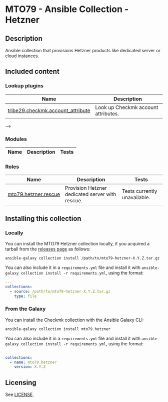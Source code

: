 # MTO79 - Ansible Collection - Hetzner

## Description
Ansible collection that provisions Hetzner products like dedicated server or cloud instances.

## Included content

<!--start collection content-->
### Lookup plugins
Name | Description
--- | ---
[tribe29.checkmk.account_attribute](https://github.com/tribe29/ansible-collection-tribe29.checkmk/tree/main/docs/tribe29.checkmk.account_attribute_lookup.rst)|Look up Checkmk account attributes.
-->

### Modules
Name | Description | Tests
--- | --- | ---

### Roles
Name | Description | Tests
--- | --- | ---
[mto79.hetzner.rescue](https://github.com/mto79/ansible_collection_mto79.hetzner/blob/main/roles/rescue/README.md)| Provision Hetzner dedicated server with rescue.| Tests currently unavailable.
<!--end collection content-->

## Installing this collection

### Locally

You can install the MTO79 Hetzner collection locally, if you acquired a tarball from the [releases page](https://github.com/mto79/ansible_collection_mto79.hetzner/releases) as follows:

    ansible-galaxy collection install /path/to/mto79-hetzner-X.Y.Z.tar.gz

You can also include it in a `requirements.yml` file and install it with
`ansible-galaxy collection install -r requirements.yml`, using the format:
```yaml
---
collections:
  - source: /path/to/mto79-hetzner-X.Y.Z.tar.gz
    type: file
```

### From the Galaxy

You can install the Checkmk collection with the Ansible Galaxy CLI:

    ansible-galaxy collection install mto79.hetzner

You can also include it in a `requirements.yml` file and install it with
`ansible-galaxy collection install -r requirements.yml`, using the format:

```yaml
---
collections:
  - name: mto79.hetzner
    version: X.Y.Z
```
## Licensing
See [LICENSE](LICENSE).
